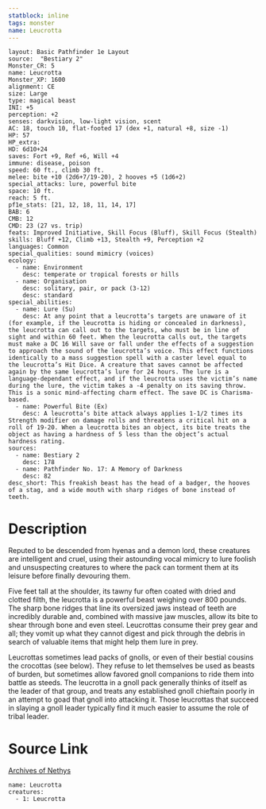 ```yaml
---
statblock: inline
tags: monster
name: Leucrotta
---
```

```statblock
layout: Basic Pathfinder 1e Layout
source:  "Bestiary 2"
Monster_CR: 5
name: Leucrotta
Monster_XP: 1600
alignment: CE
size: Large
type: magical beast
INI: +5
perception: +2
senses: darkvision, low-light vision, scent
AC: 18, touch 10, flat-footed 17 (dex +1, natural +8, size -1)
HP: 57
HP_extra: 
HD: 6d10+24
saves: Fort +9, Ref +6, Will +4
immune: disease, poison
speed: 60 ft., climb 30 ft.
melee: bite +10 (2d6+7/19-20), 2 hooves +5 (1d6+2)
special_attacks: lure, powerful bite
space: 10 ft.
reach: 5 ft.
pf1e_stats: [21, 12, 18, 11, 14, 17]
BAB: 6
CMB: 12
CMD: 23 (27 vs. trip)
feats: Improved Initiative, Skill Focus (Bluff), Skill Focus (Stealth)
skills: Bluff +12, Climb +13, Stealth +9, Perception +2
languages: Common
special_qualities: sound mimicry (voices)
ecology:
  - name: Environment
    desc: temperate or tropical forests or hills
  - name: Organisation
    desc: solitary, pair, or pack (3-12)
    desc: standard
special_abilities:
  - name: Lure (Su)
    desc: At any point that a leucrotta’s targets are unaware of it (for example, if the leucrotta is hiding or concealed in darkness), the leucrotta can call out to the targets, who must be in line of sight and within 60 feet. When the leucrotta calls out, the targets must make a DC 16 Will save or fall under the effects of a suggestion to approach the sound of the leucrotta’s voice. This effect functions identically to a mass suggestion spell with a caster level equal to the leucrotta’s Hit Dice. A creature that saves cannot be affected again by the same leucrotta’s lure for 24 hours. The lure is a language-dependant effect, and if the leucrotta uses the victim’s name during the lure, the victim takes a -4 penalty on its saving throw. This is a sonic mind-affecting charm effect. The save DC is Charisma-based.
  - name: Powerful Bite (Ex)
    desc: A leucrotta’s bite attack always applies 1-1/2 times its Strength modifier on damage rolls and threatens a critical hit on a roll of 19-20. When a leucrotta bites an object, its bite treats the object as having a hardness of 5 less than the object’s actual hardness rating.
sources:
  - name: Bestiary 2
    desc: 178
  - name: Pathfinder No. 17: A Memory of Darkness
    desc: 82
desc_short: This freakish beast has the head of a badger, the hooves of a stag, and a wide mouth with sharp ridges of bone instead of teeth.
```
# Description
Reputed to be descended from hyenas and a demon lord, these creatures are intelligent and cruel, using their astounding vocal mimicry to lure foolish and unsuspecting creatures to where the pack can torment them at its leisure before finally devouring them.

Five feet tall at the shoulder, its tawny fur often coated with dried and clotted filth, the leucrotta is a powerful beast weighing over 800 pounds. The sharp bone ridges that line its oversized jaws instead of teeth are incredibly durable and, combined with massive jaw muscles, allow its bite to shear through bone and even steel. Leucrottas consume their prey gear and all; they vomit up what they cannot digest and pick through the debris in search of valuable items that might help them lure in prey.

Leucrottas sometimes lead packs of gnolls, or even of their bestial cousins the crocottas (see below). They refuse to let themselves be used as beasts of burden, but sometimes allow favored gnoll companions to ride them into battle as steeds. The leucrotta in a gnoll pack generally thinks of itself as the leader of that group, and treats any established gnoll chieftain poorly in an attempt to goad that gnoll into attacking it. Those leucrottas that succeed in slaying a gnoll leader typically find it much easier to assume the role of tribal leader.
# Source Link
[Archives of Nethys](https://aonprd.com/MonsterDisplay.aspx?ItemName=Leucrotta)
```encounter-table
name: Leucrotta
creatures:
  - 1: Leucrotta
```

